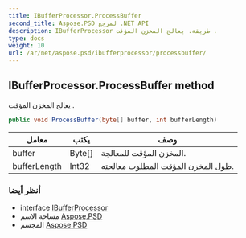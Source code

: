 ```yaml
---
title: IBufferProcessor.ProcessBuffer
second_title: Aspose.PSD لمرجع .NET API
description: IBufferProcessor طريقة. يعالج المخزن المؤقت .
type: docs
weight: 10
url: /ar/net/aspose.psd/ibufferprocessor/processbuffer/
---
```

## IBufferProcessor.ProcessBuffer method

يعالج المخزن المؤقت .

```csharp
public void ProcessBuffer(byte[] buffer, int bufferLength)
```

| معامل | يكتب | وصف |
| --- | --- | --- |
| buffer | Byte[] | المخزن المؤقت للمعالجة. |
| bufferLength | Int32 | طول المخزن المؤقت المطلوب معالجته. |

### أنظر أيضا

* interface [IBufferProcessor](../)
* مساحة الاسم [Aspose.PSD](../../ibufferprocessor/)
* المجسم [Aspose.PSD](../../../)


